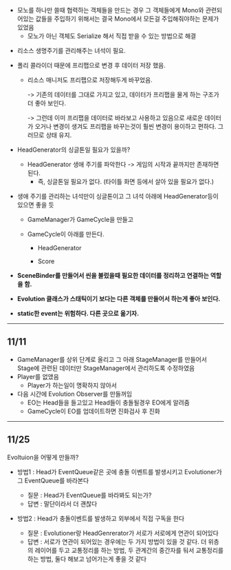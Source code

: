 - 모노를 하나만 쓸때 협력하는 객체들을 만드는 경우 그 객체들에게 Mono와 관련되어있는 값들을 주입하기 위해서는 결국 Mono에서 모든걸 주입해줘야하는 문제가 있었음
  - 모노가 아닌 객체도 Serialize 해서 직접 받을 수 있는 방법으로 해결

* 리소스 생명주기를 관리해주는 녀석이 필요.

* 폴리 콜라이더 때문에 프리팹으로 변경 후 데이터 저장 했음.

  * 리소스 매니저도 프리팹으로 저장해두게 바꾸었음.

    -> 기존의 데이터를 그대로 가지고 있고, 데이터가 프리팹을 물게 하는 구조가 더 좋아 보인다.

    -> 그런데 이미 프리팹을 데이터로 바라보고 사용하고 있음으로 새로운 데이터가 오거나 변경이 생겨도 프리팹을 바꾸는것이 훨씬 변경이 용이하고 편하다. 그러므로 상태 유지.

* HeadGenerator의 싱글톤일 필요가 있을까?

  * HeadGenerator 생애 주기를 파악한다 -> 게임의 시작과 끝까지만 존재하면 된다.
    * 즉, 싱글톤일 필요가 없다. (타이틀 화면 등에서 살아 있을 필요가 없다.)

* 생애 주기를 관리하는 녀석만이 싱글톤이고 그 녀석 아래에 HeadGenerator등이 있으면 좋을 듯

  * GameManager가 GameCycle을 만들고

  * GameCycle이 아래를 만든다.

    * HeadGenerator

    * Score

      

* **SceneBinder를 만들어서 씬을 불렀을때 필요한 데이터를 정리하고 연결하는 역할을 함.** 

* **Evolution 클래스가 스태틱이기 보다는 다른 객체를 만들어서 하는게 좋아 보인다.**

* **static한 event는 위험하다. 다른 곳으로 옮기자.**

---

## 11/11

- GameManager를 상위 단계로 올리고 그 아래 StageManager를 만들어서 Stage에 관련된 데이터만 StageManager에서 관리하도록 수정하였음
- Player를 없앴음
  - Player가 하는일이 명확하지 않아서
- 다음 시간에 Evolution Observer를 만들꺼임
  - EO는 Head들을 들고있고 Head들이 충돌될경우 EO에게 알려줌
  - GameCycle이 EO를 업데이트하면 진화검사 후 진화

---

## 11/25

Evoltuion을 어떻게 만들까?

- 방법1 : Head가 EventQueue같은 곳에 충돌 이벤트를 발생시키고 Evolutioner가 그 EventQueue를 바라본다
  - 질문 : Head가 EventQueue를 바라봐도 되는가?
  - 답변 : 말단이라서 더 괜찮다



- 방법2 : Head가 충돌이벤트를 발생하고 외부에서 직접 구독을 한다
  - 질문 : Evolutioner랑 HeadGenrerator가 서로가 서로에게 연관이 되어있다
  - 답변 : 서로가 연관이 되어있는 경우에는 두 가지 방법이 있을 것 같다. 더 위층의 레이어를 두고 교통정리를 하는 방법, 두 관계간의 중간자를 둬서 교통정리를 하는 방법, 둘다 해보고 넘어가는게 좋을 것 같다